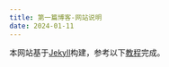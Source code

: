 ```yaml
---
title: 第一篇博客-网站说明
date: 2024-01-11
---
```

本网站基于[Jekyll](https://jekyllrb.com)构建，参考以下[教程](https://www.github-zh.com/getting-started/github-pages)完成。
